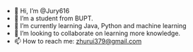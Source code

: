 - 👋 Hi, I’m @Jury616
- 👀 I’m a student from BUPT.
- 🌱 I’m currently learning Java, Python and machine learning 
- 💞️ I’m looking to collaborate on learning more knowledge.
- 📫 How to reach me: zhurui379@gmail.com

<!---
Jury616/Jury616 is a ✨ special ✨ repository because its `README.md` (this file) appears on your GitHub profile.
You can click the Preview link to take a look at your changes.
--->

